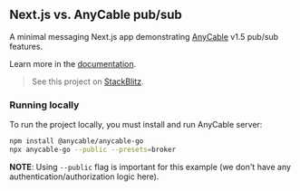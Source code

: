 ## Next.js vs. AnyCable pub/sub

A minimal messaging Next.js app demonstrating [AnyCable](https://anycable.io) v1.5 pub/sub features.

Learn more in the [documentation](https://docs.anycable.io/edge/anycable-go/signed_streams).

> See this project on [StackBlitz](https://stackblitz.com/edit/anycable-pubsub).

### Running locally

To run the project locally, you must install and run AnyCable server:

```sh
npm install @anycable/anycable-go
npx anycable-go --public --presets=broker
```

**NOTE**: Using `--public` flag is important for this example (we don't have any authentication/authorization logic here).
